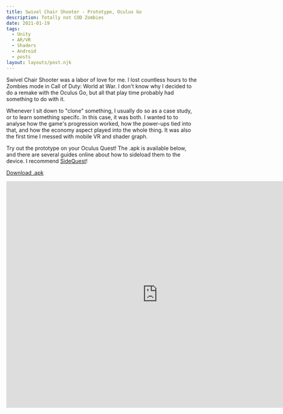 ```yaml
---
title: Swivel Chair Shooter - Prototype, Oculus Go 
description: Totally not COD Zombies
date: 2021-01-19
tags:
  - Unity
  - AR/VR
  - Shaders
  - Android
  - posts
layout: layouts/post.njk
---
```


<p>Swivel Chair Shooter was a labor of love for me. I lost countless hours to the Zombies mode in Call of Duty: World at War. I don't know why I decided to do a remake with the Oculus Go, but all that play time probably had something to do with it.</p>

<p>Whenever I sit down to "clone" something, I usually do so as a case study, or to learn something specifc. In this case, it was both. I wanted to to analyse how the game's progression worked, how the power-ups tied into that, and how the economy aspect played into the whole thing. It was also the first time I messed with mobile VR and shader graph.</p>

<p>Try out the prototype on your Oculus Quest! The .apk is available below, and there are several guides online about how to sideload them to the device. I recommend <a href="https://sidequestvr.com/" target="blank">SideQuest</a>!</p>

<a href="/files/swivelChairShooter_quest.apk" class="button" download>Download .apk</a>

<div class="container">
<p style="text-align: center"><iframe width="800" height="600" src="https://www.youtube.com/embed/jYY4kYakM2s" frameborder="0" allow="accelerometer; autoplay; clipboard-write; encrypted-media; gyroscope; picture-in-picture" allowfullscreen class="video"></iframe></p></div>